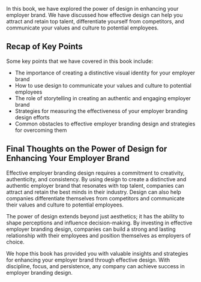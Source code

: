 
In this book, we have explored the power of design in enhancing your employer brand. We have discussed how effective design can help you attract and retain top talent, differentiate yourself from competitors, and communicate your values and culture to potential employees.

Recap of Key Points
-------------------

Some key points that we have covered in this book include:

* The importance of creating a distinctive visual identity for your employer brand
* How to use design to communicate your values and culture to potential employees
* The role of storytelling in creating an authentic and engaging employer brand
* Strategies for measuring the effectiveness of your employer branding design efforts
* Common obstacles to effective employer branding design and strategies for overcoming them

Final Thoughts on the Power of Design for Enhancing Your Employer Brand
-----------------------------------------------------------------------

Effective employer branding design requires a commitment to creativity, authenticity, and consistency. By using design to create a distinctive and authentic employer brand that resonates with top talent, companies can attract and retain the best minds in their industry. Design can also help companies differentiate themselves from competitors and communicate their values and culture to potential employees.

The power of design extends beyond just aesthetics; it has the ability to shape perceptions and influence decision-making. By investing in effective employer branding design, companies can build a strong and lasting relationship with their employees and position themselves as employers of choice.

We hope this book has provided you with valuable insights and strategies for enhancing your employer brand through effective design. With discipline, focus, and persistence, any company can achieve success in employer branding design.
